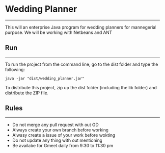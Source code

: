 # Wedding Planner
---
This will an enterprise Java program for wedding planners for mannegerial purpose. 
We will be working with Netbeans and ANT 

## Run
---
To run the project from the command line, go to the dist folder and
type the following:

```
java -jar "dist/wedding_planner.jar"
``` 

To distribute this project, zip up the dist folder (including the lib folder)
and distribute the ZIP file.


## Rules
--- 
* Do not merge any pull request with out GD
* Always create your own branch before working
* Alwasy create a issue of your work before wokting 
* Do not update any thing with out mentioning 
* Be availabe for Gmeet daily from 9:30 to 11:30 pm

